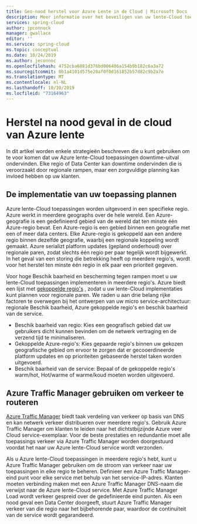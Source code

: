 ```yaml
---
title: Geo-nood herstel voor Azure Lente in de Cloud | Microsoft Docs
description: Meer informatie over het beveiligen van uw lente-Cloud toepassing vanuit regionale uitval
services: spring-cloud
author: jpconnock
manager: gwallace
editor: ''
ms.service: spring-cloud
ms.topic: conceptual
ms.date: 10/24/2019
ms.author: jeconnoc
ms.openlocfilehash: 4752cba6081d376bd006406a154b9b182c6a3a72
ms.sourcegitcommit: 0b1a4101d575e28af0f0d161852b57d82c9b2a7e
ms.translationtype: MT
ms.contentlocale: nl-NL
ms.lasthandoff: 10/30/2019
ms.locfileid: "73164963"
---
```

# <a name="azure-spring-cloud-disaster-recovery"></a>Herstel na nood geval in de cloud van Azure lente

In dit artikel worden enkele strategieën beschreven die u kunt gebruiken om te voor komen dat uw Azure lente-Cloud toepassingen downtime-uitval ondervinden.  Elke regio of Data Center kan downtime ondervinden die is veroorzaakt door regionale rampen, maar een zorgvuldige planning kan invloed hebben op uw klanten.

## <a name="plan-your-application-deployment"></a>De implementatie van uw toepassing plannen

Azure lente-Cloud toepassingen worden uitgevoerd in een specifieke regio.  Azure werkt in meerdere geographs over de hele wereld. Een Azure-geografie is een gedefinieerd gebied van de wereld dat ten minste één Azure-regio bevat. Een Azure-regio is een gebied binnen een geografie met een of meer data centers.  Elke Azure-regio is gekoppeld aan een andere regio binnen dezelfde geografie, waarbij een regionale koppeling wordt gemaakt. Azure serializt platform updates (gepland onderhoud) over regionale paren, zodat slechts één regio per paar tegelijk wordt bijgewerkt. In het geval van een storing die betrekking heeft op meerdere regio's, wordt voor het herstel ten minste één regio in elk paar een prioriteit gegeven.

Voor hoge Beschik baarheid en bescherming tegen rampen moet u uw lente-Cloud toepassingen implementeren in meerdere regio's.  Azure biedt een lijst met [gekoppelde regio's](../best-practices-availability-paired-regions.md) , zodat u uw lente-Cloud implementaties kunt plannen voor regionale paren.  We raden u aan drie belang rijke factoren te overwegen bij het ontwerpen van uw micro service-architectuur: regionale Beschik baarheid, Azure gekoppelde regio's en beschik baarheid van de service.

*  Beschik baarheid van regio: Kies een geografisch gebied dat uw gebruikers dicht kunnen bevinden om de netwerk vertraging en de verzend tijd te minimaliseren.
*  Gekoppelde Azure-regio's: Kies gepaarde regio's binnen uw gekozen geografische gebied om ervoor te zorgen dat er gecooerdineerde platform updates en op prioriteiten gebaseerde herstel taken worden uitgevoerd.
*  Beschik baarheid van de service: Bepaal of de gekoppelde regio's warm/hot, Hot/warme of warme/koud moeten worden uitgevoerd.

## <a name="use-azure-traffic-manager-to-route-traffic"></a>Azure Traffic Manager gebruiken om verkeer te routeren

[Azure Traffic Manager](../traffic-manager/traffic-manager-overview.md) biedt taak verdeling van verkeer op basis van DNS en kan netwerk verkeer distribueren over meerdere regio's.  Gebruik Azure Traffic Manager om klanten te leiden naar het dichtstbijzijnde Azure veer Cloud service-exemplaar.  Voor de beste prestaties en redundantie moet alle toepassings verkeer via Azure Traffic Manager worden doorgestuurd voordat het naar uw Azure lente-Cloud service wordt verzonden.

Als u Azure lente-Cloud toepassingen in meerdere regio's hebt, kunt u Azure Traffic Manager gebruiken om de stroom van verkeer naar uw toepassingen in elke regio te beheren.  Definieer een Azure Traffic Manager-eind punt voor elke service met behulp van het service-IP-adres. Klanten moeten verbinding maken met een Azure Traffic Manager DNS-naam die verwijst naar de Azure lente-Cloud service.  Met Azure Traffic Manager Load wordt verkeer gespreid over de gedefinieerde eind punten.  Als een nood geval een Data Center doorgeeft, stuurt Azure Traffic Manager verkeer van die regio naar het bijbehorende paar, waardoor de continuïteit van de service wordt gegarandeerd.